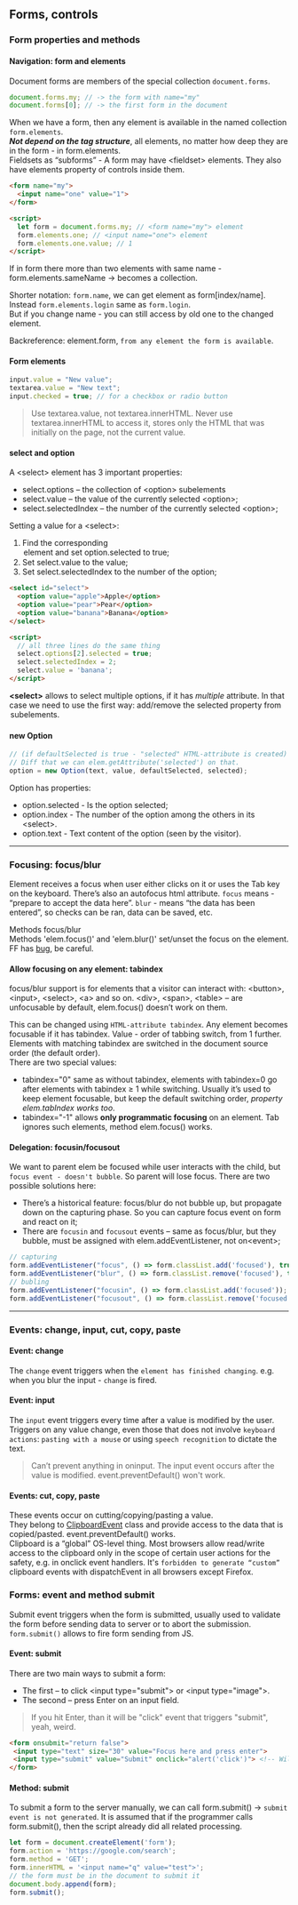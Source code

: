 ## Forms, controls
### Form properties and methods
#### Navigation: form and elements
Document forms are members of the special collection `document.forms`.
```js
document.forms.my; // -> the form with name="my"
document.forms[0]; // -> the first form in the document
```
When we have a form, then any element is available in the named collection `form.elements`. \
**_Not depend on the tag structure_**, all elements, no matter how deep they are in the form - in form.elements. \
Fieldsets as “subforms” - A form may have \<fieldset> elements. They also have elements property of controls inside them.
```html
<form name="my">
  <input name="one" value="1">
</form>

<script>
  let form = document.forms.my; // <form name="my"> element
  form.elements.one; // <input name="one"> element
  form.elements.one.value; // 1
</script>
```
If in form there more than two elements with same name - form.elements.sameName -> becomes a collection.

Shorter notation: `form.name`, we can get element as form\[index/name]. Instead `form.elements.login` same as `form.login`. \
But if you change name - you can still access by old one to the changed element.  

Backreference: element.form, `from any element the form is available`.

#### Form elements
```js
input.value = "New value";
textarea.value = "New text";
input.checked = true; // for a checkbox or radio button
```
>Use textarea.value, not textarea.innerHTML. Never use textarea.innerHTML to access it, stores only the HTML that
>was initially on the page, not the current value.

#### select and option
A \<select> element has 3 important properties:
* select.options – the collection of \<option> subelements
* select.value – the value of the currently selected \<option>;
* select.selectedIndex – the number of the currently selected \<option>;

Setting a value for a \<select>:
1. Find the corresponding <option> element and set option.selected to true;
2. Set select.value to the value;
3. Set select.selectedIndex to the number of the option;

```html
<select id="select">
  <option value="apple">Apple</option>
  <option value="pear">Pear</option>
  <option value="banana">Banana</option>
</select>

<script>
  // all three lines do the same thing
  select.options[2].selected = true;
  select.selectedIndex = 2;
  select.value = 'banana';
</script>
```

**\<select>** allows to select multiple options, if it has *multiple* attribute. In that case we need to use the first
way: add/remove the selected property from <option> subelements.

#### new Option
```js
// (if defaultSelected is true - "selected" HTML-attribute is created)
// Diff that we can elem.getAttribute('selected') on that.
option = new Option(text, value, defaultSelected, selected);
```

Option has properties:
* option.selected - Is the option selected;
* option.index - The number of the option among the others in its \<select>.
* option.text - Text content of the option (seen by the visitor).

---
### Focusing: focus/blur
Element receives a focus when user either clicks on it or uses the Tab key on the keyboard. There’s also an autofocus
html attribute. `focus` means - “prepare to accept the data here”. `blur` - means “the data has been entered”, so checks
can be ran, data can be saved, etc.

Methods focus/blur \
Methods 'elem.focus()' and 'elem.blur()' set/unset the focus on the element. FF has [bug](https://bugzilla.mozilla.org/show_bug.cgi?id=53579), be careful.

#### Allow focusing on any element: tabindex
focus/blur support is for elements that a visitor can interact with: \<button>, \<input>, \<select>, \<a> and so on.
\<div>, \<span>, \<table> – are unfocusable by default, elem.focus() doesn’t work on them.

This can be changed using `HTML-attribute tabindex`. Any element becomes focusable if it has tabindex. Value - order of 
tabbing switch, from 1 further. Elements with matching tabindex are switched in the document source order
(the default order). \
There are two special values:
* tabindex="0" same as without tabindex, elements with tabindex=0 go after elements with tabindex ≥ 1 while switching. 
Usually it’s used to keep element focusable, but keep the default switching order, *property elem.tabIndex works too*.
* tabindex="-1" allows **only programmatic focusing** on an element. Tab ignores such elements, method elem.focus() works.

#### Delegation: focusin/focusout
We want to parent elem be focused while user interacts with the child, but `focus event - doesn't bubble`. So parent will
lose focus. There are two possible solutions here:
* There’s a historical feature: focus/blur do not bubble up, but propagate down on the capturing phase. So you can capture
focus event on form and react on it;
* There are `focusin` and `focusout` events – same as focus/blur, but they bubble, must be assigned with
elem.addEventListener, not on\<event>;
```js
// capturing
form.addEventListener("focus", () => form.classList.add('focused'), true);
form.addEventListener("blur", () => form.classList.remove('focused'), true);
// bubling
form.addEventListener("focusin", () => form.classList.add('focused'));
form.addEventListener("focusout", () => form.classList.remove('focused'));
```

---
### Events: change, input, cut, copy, paste

#### Event: change
The `change` event triggers when the `element has finished changing`. e.g. when you blur the input - `change` is fired.

#### Event: input
The `input` event triggers every time after a value is modified by the user. Triggers on any value change, even those
that does not involve `keyboard actions`: `pasting with a mouse` or using `speech recognition` to dictate the text.

> Can’t prevent anything in oninput. The input event occurs after the value is modified. event.preventDefault() won't work.

#### Events: cut, copy, paste
These events occur on cutting/copying/pasting a value. \
They belong to [ClipboardEvent](https://www.w3.org/TR/clipboard-apis/#clipboard-event-interfaces) class and provide
access to the data that is copied/pasted. event.preventDefault() works. \
Clipboard is a “global” OS-level thing. Most browsers allow read/write access to the clipboard only in the scope of
certain user actions for the safety, e.g. in onclick event handlers. It's `forbidden to generate “custom”` clipboard
events with dispatchEvent in all browsers except Firefox.

### Forms: event and method submit
Submit event triggers when the form is submitted, usually used to validate the form before sending data to server or to
abort the submission. `form.submit()` allows to fire form sending from JS.

#### Event: submit
There are two main ways to submit a form:
* The first – to click \<input type="submit"> or \<input type="image">.
* The second – press Enter on an input field.

>If you hit Enter, than it will be "click" event that triggers "submit", yeah, weird.

```html
<form onsubmit="return false">
 <input type="text" size="30" value="Focus here and press enter">
 <input type="submit" value="Submit" onclick="alert('click')"> <!-- Will work when yuo hit enter-->
</form>
```

#### Method: submit
To submit a form to the server manually, we can call form.submit() -> `submit event is not generated`. It is assumed
that if the programmer calls form.submit(), then the script already did all related processing.

```js
let form = document.createElement('form');
form.action = 'https://google.com/search';
form.method = 'GET';
form.innerHTML = '<input name="q" value="test">';
// the form must be in the document to submit it
document.body.append(form);
form.submit();
```

